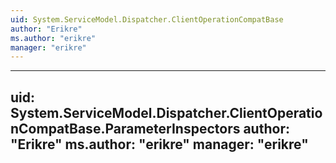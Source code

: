 ```yaml
---
uid: System.ServiceModel.Dispatcher.ClientOperationCompatBase
author: "Erikre"
ms.author: "erikre"
manager: "erikre"
---
```


---
uid: System.ServiceModel.Dispatcher.ClientOperationCompatBase.ParameterInspectors
author: "Erikre"
ms.author: "erikre"
manager: "erikre"
---
